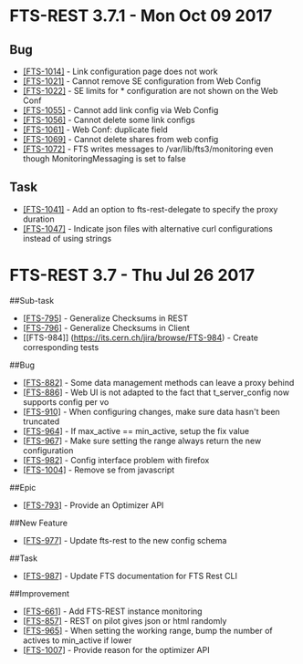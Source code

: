 FTS-REST 3.7.1 - Mon Oct 09 2017
================================

## Bug
- [[FTS-1014]](https://its.cern.ch/jira/browse/FTS-1014) - Link configuration page does not work
- [[FTS-1021]](https://its.cern.ch/jira/browse/FTS-1021) - Cannot remove SE configuration from Web Config
- [[FTS-1022]](https://its.cern.ch/jira/browse/FTS-1022) - SE limits for * configuration are not shown on the Web Conf 
- [[FTS-1055]](https://its.cern.ch/jira/browse/FTS-1055) - Cannot add link config via Web Config
- [[FTS-1056]](https://its.cern.ch/jira/browse/FTS-1056) - Cannot delete some link configs
- [[FTS-1061]](https://its.cern.ch/jira/browse/FTS-1061) - Web Conf: duplicate field
- [[FTS-1069]](https://its.cern.ch/jira/browse/FTS-1069) - Cannot delete shares from web config 
- [[FTS-1072]](https://its.cern.ch/jira/browse/FTS-1072) - FTS writes messages to /var/lib/fts3/monitoring even though MonitoringMessaging is set to false

## Task
- [[FTS-1041]](https://its.cern.ch/jira/browse/FTS-1041) - Add an option to fts-rest-delegate to specify the proxy duration
- [[FTS-1047]](https://its.cern.ch/jira/browse/FTS-1047) - Indicate json files with alternative curl configurations instead of using strings



FTS-REST 3.7 - Thu Jul 26 2017
==============================

##Sub-task
- [[FTS-795]](https://its.cern.ch/jira/browse/FTS-795) - Generalize Checksums in REST
- [[FTS-796]](https://its.cern.ch/jira/browse/FTS-796) - Generalize Checksums in Client
- [[FTS-984]] (https://its.cern.ch/jira/browse/FTS-984) - Create corresponding tests

##Bug
- [[FTS-882]](https://its.cern.ch/jira/browse/FTS-882) - Some data management methods can leave a proxy behind
- [[FTS-886]](https://its.cern.ch/jira/browse/FTS-886) - Web UI is not adapted to the fact that t\_server\_config now supports config per vo
- [[FTS-910]](https://its.cern.ch/jira/browse/FTS-910) - When configuring changes, make sure data hasn't been truncated
- [[FTS-964]](https://its.cern.ch/jira/browse/FTS-964) - If max\_active == min\_active, setup the fix value
- [[FTS-967]](https://its.cern.ch/jira/browse/FTS-967) - Make sure setting the range always return the new configuration
- [[FTS-982]](https://its.cern.ch/jira/browse/FTS-982) - Config interface problem with firefox
- [[FTS-1004]](https://its.cern.ch/jira/browse/FTS-1004) - Remove se from javascript

##Epic
- [[FTS-793]](https://its.cern.ch/jira/browse/FTS-793) - Provide an Optimizer API
        
##New Feature
- [[FTS-977]](https://its.cern.ch/jira/browse/FTS-977) - Update fts-rest to the new config schema
    
##Task
- [[FTS-987]](https://its.cern.ch/jira/browse/FTS-987) - Update FTS documentation for FTS Rest CLI

##Improvement
- [[FTS-661]](https://its.cern.ch/jira/browse/FTS-661) - Add FTS-REST instance monitoring
- [[FTS-857]](https://its.cern.ch/jira/browse/FTS-857) - REST on pilot gives json or html randomly
- [[FTS-965]](https://its.cern.ch/jira/browse/FTS-965) - When setting the working range, bump the number of actives to min\_active if lower
- [[FTS-1007]](https://its.cern.ch/jira/browse/FTS-1007) - Provide reason for the optimizer API
                                                                                                                                        
